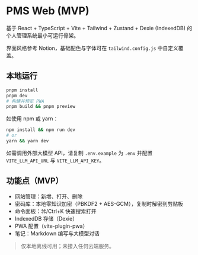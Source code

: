 # PMS Web (MVP)

基于 React + TypeScript + Vite + Tailwind + Zustand + Dexie (IndexedDB) 的个人管理系统最小可运行骨架。

界面风格参考 Notion，基础配色与字体可在 `tailwind.config.js` 中自定义覆盖。

## 本地运行

```bash
pnpm install
pnpm dev
# 构建并预览 PWA
pnpm build && pnpm preview
```

如使用 npm 或 yarn：
```bash
npm install && npm run dev
# or
yarn && yarn dev
```

如需调用外部大模型 API，请复制 `.env.example` 为 `.env` 并配置 `VITE_LLM_API_URL` 与 `VITE_LLM_API_KEY`。

## 功能点（MVP）
- 网站管理：新增、打开、删除
- 密码库：本地零知识加密（PBKDF2 + AES-GCM），复制时解密到剪贴板
- 命令面板：⌘/Ctrl+K 快速搜索打开
- IndexedDB 存储（Dexie）
- PWA 配置（vite-plugin-pwa）
- 笔记：Markdown 编写与大模型对话

> 仅本地离线可用；未接入任何云端服务。
